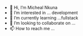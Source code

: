 - 👋 Hi, I’m Micheal Nkuna
- 👀 I’m interested in ... development 
- 🌱 I’m currently learning ...fullstack
- 💞️ I’m looking to collaborate on ...
- 📫 How to reach me ...

<!---
nkunasap/nkunasap is a ✨ special ✨ repository because its `README.md` (this file) appears on your GitHub profile.
You can click the Preview link to take a look at your changes.
--->
